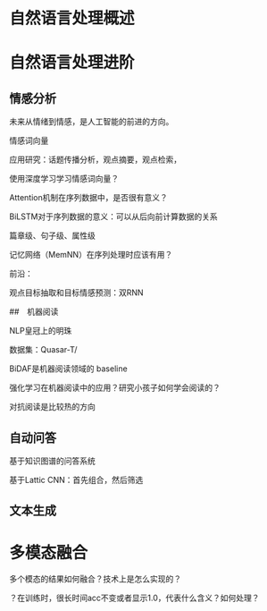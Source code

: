 # 自然语言处理概述



# 自然语言处理进阶

## 情感分析

未来从情绪到情感，是人工智能的前进的方向。

情感词向量

应用研究：话题传播分析，观点摘要，观点检索，

使用深度学习学习情感词向量？

Attention机制在序列数据中，是否很有意义？

BiLSTM对于序列数据的意义：可以从后向前计算数据的关系

篇章级、句子级、属性级

记忆网络（MemNN）在序列处理时应该有用？

前沿：

观点目标抽取和目标情感预测：双RNN

##　机器阅读

NLP皇冠上的明珠

数据集：Quasar-T/

BiDAF是机器阅读领域的 baseline

强化学习在机器阅读中的应用？研究小孩子如何学会阅读的？

对抗阅读是比较热的方向

## 自动问答

基于知识图谱的问答系统

基于Lattic CNN：首先组合，然后筛选

## 文本生成



# 多模态融合

多个模态的结果如何融合？技术上是怎么实现的？



？在训练时，很长时间acc不变或者显示1.0，代表什么含义？如何处理？

